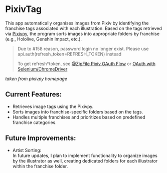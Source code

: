 # PixivTag

This app automatically organises images from Pixiv by identifying the franchise tags associated with each illustration. Based on the tags retrieved via [Pixivpy](https://github.com/upbit/pixivpy), the program sorts images into appropriate folders by franchise (e.g., Hololive, Genshin Impact, etc.).

> Due to #158 reason, password login no longer exist. Please use api.auth(refresh_token=REFRESH_TOKEN) instead
>
> To get refresh\*token, see [@ZipFile Pixiv OAuth Flow](https://gist.github.com/ZipFile/c9ebedb224406f4f11845ab700124362) or [OAuth with Selenium/ChromeDriver](https://gist.github.com/upbit/6edda27cb1644e94183291109b8a5fde)

_taken from pixivpy homepage_

## Current Features:

- Retrieves image tags using the Pixivpy.
- Sorts images into franchise-specific folders based on the tags.
- Handles multiple franchises and prioritizes based on predefined franchise categories.

## Future Improvements:

- <p>Artist Sorting: <br>In future updates, I plan to implement functionality to organize images by the illustrator as well, creating dedicated folders for each illustrator within the franchise folder.</p>
